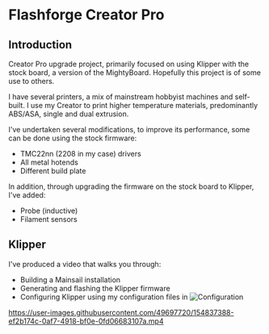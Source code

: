 # Flashforge Creator Pro

## Introduction

Creator Pro upgrade project, primarily focused on using Klipper with the stock board, a version of the MightyBoard. Hopefully this project is of some use to others.

I have several printers, a mix of mainstream hobbyist machines and self-built. I use my Creator to print higher temperature materials, predominantly ABS/ASA, single and dual extrusion.

I've undertaken several modifications, to improve its performance, some can be done using the stock firmware:

- TMC22nn (2208 in my case) drivers
- All metal hotends
- Different build plate

In addition, through upgrading the firmware on the stock board to Klipper, I've added:

- Probe (inductive)
- Filament sensors  

## Klipper

I've produced a video that walks you through:

- Building a Mainsail installation
- Generating and flashing the Klipper firmware
- Configuring Klipper using my configuration files in ![Configuration](https://github.com/pedrsj/Creator-Pro/tree/main/klipper/config)

https://user-images.githubusercontent.com/49697720/154837388-ef2b174c-0af7-4918-bf0e-0fd06683107a.mp4



